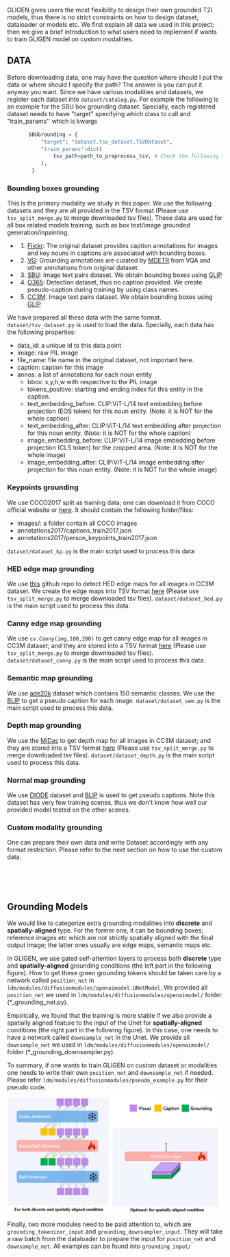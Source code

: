GLIGEN gives users the most flexibility to design their own grounded T2I models, thus there is no strict constraints on how to design dataset, dataloader or models etc. We first explain all data we used in this project; then we give a brief introduction to what users need to implement if wants to train GLIGEN model on custom modalities.


## DATA 

Before downloading data, one may have the question where should I put the data or where should I specify the path? The answer is you can put it anyway you want. Since we have various modalities and datasets, we register each dataset into `dataset/catalog.py`. For example the following is an example for the SBU box grounding dataset. Specially, each registered dataset needs to have "target" specifying which class to call and "train_params'' which is kwargs

```python
       SBUGrounding = {   
           "target": "dataset.tsv_dataset.TSVDataset",
           "train_params":dict(
               tsv_path=path_to_preprocess_tsv, # Check the following section where we provide the tsv to download.  
           ),
        }
```

### Bounding boxes grounding 

This is the primary modality we study in this paper. We use the following datasets and they are all provided in the TSV format (Please use `tsv_split_merge.py` to merge downloaded tsv files). These data are used for all box related models training, such as box text/image grounded generation/inpainting. 



- 1) [Flickr](https://huggingface.co/datasets/gligen/flickr_tsv/tree/main): The original dataset provides caption annotations for images and key nouns in captions are associated with bounding boxes.  
- 2) [VG](https://huggingface.co/datasets/gligen/gqa_tsv/tree/main): Grounding annotations are curated by [MDETR](https://github.com/ashkamath/mdetr/blob/main/.github/pretrain.md) from VQA and other annotations from original dataset.  
- 3) [SBU](https://huggingface.co/datasets/gligen/sbu_tsv/tree/main): Image text pairs dataset. We obtain bounding boxes using [GLIP](https://github.com/microsoft/GLIP) 
- 4) [O365](https://huggingface.co/datasets/gligen/o365_tsv/tree/main): Detection dataset, thus no caption provided. We create pseudo-caption during training by using class names. 
- 5) [CC3M](https://huggingface.co/datasets/gligen/cc3m_tsv/tree/main): Image text pairs dataset. We obtain bounding boxes using [GLIP](https://github.com/microsoft/GLIP)  

We have prepared all these data with the same format. `dataset/tsv_dataset.py` is used to load the data. Specially, each data has the following properties: 

* data_id: a unique id to this data point 
* image: raw PIL image 
* file_name: file name in the original dataset, not important here. 
* caption: caption for this image 
* annos: a list of annotations for each noun entity
  * bbox: x,y,h,w with respective to the PIL image 
  * tokens_positive: starting and ending index for this entity in the caption. 
  * text_embedding_before: CLIP:ViT-L/14 text embedding before projection (EOS token) for this noun entity. (Note: it is NOT for the whole caption)
  * text_embedding_after: CLIP:ViT-L/14 text embedding after projection for this noun entity. (Note: it is NOT for the whole caption)
  * image_embedding_before: CLIP:ViT-L/14 image embedding before projection (CLS token) for the cropped area. (Note: it is NOT for the whole image)
  * image_embedding_after: CLIP:ViT-L/14 image embedding after projection for this noun entity. (Note: it is NOT for the whole image)



### Keypoints grounding 

We use COCO2017 split as training data; one can download it from COCO official website or [here](https://huggingface.co/datasets/gligen/coco_keypoint/tree/main). It should contain the following folder/files: 
* images/: a folder contain all COCO images 
* annotations2017/captions_train2017.json
* annotations2017/person_keypoints_train2017.json

`dataset/dataset_kp.py` is the main script used to process this data 


### HED edge map grounding 
We use [this](https://github.com/sniklaus/pytorch-hed) github repo to detect HED edge maps for all images in CC3M dataset. We create the edge maps into TSV format [here](#) (Please use `tsv_split_merge.py` to merge downloaded tsv files).  `dataset/dataset_hed.py` is the main script used to process this data. 

### Canny edge map grounding 
We use `cv.Canny(img,100,200)` to get canny edge map for all images in CC3M dataset; and they are stored into a TSV format [here](#) (Please use `tsv_split_merge.py` to merge downloaded tsv files). `dataset/dataset_canny.py` is the main script used to process this data. 


### Semantic map grounding 
We use [ade20k](https://groups.csail.mit.edu/vision/datasets/ADE20K/) dataset which contains 150 semantic classes. We use the [BLIP](https://github.com/salesforce/BLIP) to get a pseudo caption for each image. `dataset/dataset_sem.py` is the main script used to process this data. 

### Depth map grounding 
We use the [MiDas](https://github.com/isl-org/MiDaS) to get depth map for all images in CC3M dataset; and they are stored into a TSV format [here](#) (Please use `tsv_split_merge.py` to merge downloaded tsv files). `dataset/dataset_depth.py` is the main script used to process this data. 

### Normal map grounding 
We use [DIODE](https://diode-dataset.org/) dataset and [BLIP](https://github.com/salesforce/BLIP) is used to get pseudo captions. Note this dataset has very few training scenes, thus we don't know how well our provided model tested on the other scenes. 

### Custom modality grounding
One can prepare their own data and write Dataset accordingly with any format restriction. Please refer to the next section on how to use the custom data. 


<br>
<br>
<br>

## Grounding Models 
We would like to categorize extra grounding modalities into **discrete** and **spatially-aligned** type. For the former one, it can be bounding boxes; reference images etc which are not strictly spatially aligned with the final output image; the latter ones usually are edge maps, semantic maps etc.   

In GLIGEN, we use gated self-attention layers to process both **discrete** type and **spatially-aligned** grounding conditions (the left part in the following figure). How to get these green grounding tokens should be taken care by a network called `position_net` in `ldm/modules/diffusionmodules/openaimodel.UNetModel`. 
We provided all `position_net` we used in `ldm/modules/diffusionmodules/openaimodel/` folder (*_grounding_net.py).    


Empirically, we found that the training is more stable if we also provide a spatially aligned feature to the input of the Unet for **spatially-aligned** conditions (the right part in the following figure). In this case, one needs to have a network called `downsample_net` in the Unet. 
We provide all `downsample_net` we used in `ldm/modules/diffusionmodules/openaimodel/` folder (*_grounding_downsampler.py).   

To summary, if one wants to train GLIGEN on custom dataset or modalities one needs to write their own `position_net` and `downsample_net` if needed. Please refer `ldm/modules/diffusionmodules/pseudo_example.py` for their pseudo code. 


<p align="center">
<img src='gatedSA_first_conv.jpeg' align="middle" width=600>
</p>

Finally, two more modules need to be paid attention to, which are `grounding_tokenizer_input` and `grounding_downsampler_input`. They will take a raw batch from the dataloader to prepare the input for `position_net` and `downsample_net`. All examples can be found into `grounding_input/` 
